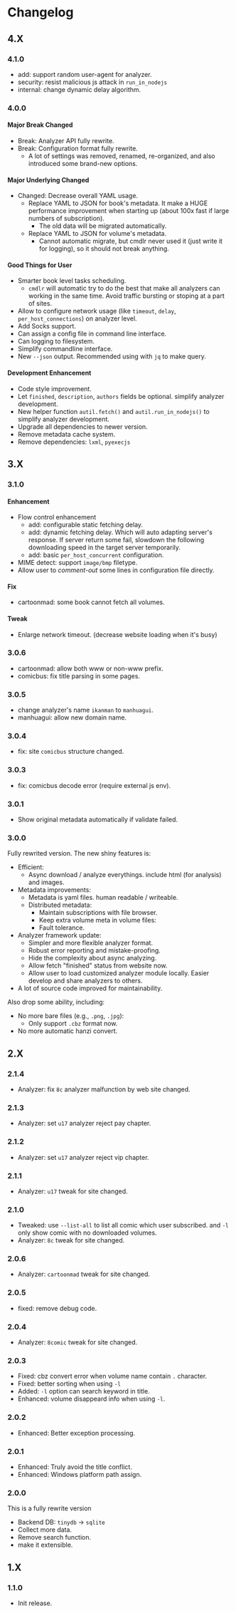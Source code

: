 # Changelog

## 4.X

### 4.1.0

- add: support random user-agent for analyzer.
- security: resist malicious js attack in `run_in_nodejs`
- internal: change dynamic delay algorithm.



### 4.0.0

#### Major Break Changed

- Break: Analyzer API fully rewrite.
- Break: Configuration format fully rewrite.
    - A lot of settings was removed, renamed, re-organized, and also introduced some brand-new options.

#### Major Underlying Changed

- Changed: Decrease overall YAML usage.
    - Replace YAML to JSON for book's metadata. It make a HUGE performance improvement when starting up (about 100x fast if large numbers of subscription).
        - The old data will be migrated automatically.
    - Replace YAML to JSON for volume's metadata.
        - Cannot automatic migrate, but cmdlr never used it (just write it for logging), so it should not break anything.

#### Good Things for User

- Smarter book level tasks scheduling.
    - `cmdlr` will automatic try to do the best that make all analyzers can working in the same time. Avoid traffic bursting or stoping at a part of sites.
- Allow to configure network usage (like `timeout`, `delay`, `per_host_connections`) on analyzer level.
- Add Socks support.
- Can assign a config file in command line interface.
- Can logging to filesystem.
- Simplify commandline interface.
- New `--json` output. Recommended using with `jq` to make query.

#### Development Enhancement

- Code style improvement.
- Let `finished`, `description`, `authors` fields be optional. simplify analyzer development.
- New helper function `autil.fetch()` and `autil.run_in_nodejs()` to simplify analyzer development.
- Upgrade all dependencies to newer version.
- Remove metadata cache system.
- Remove dependencies: `lxml`, `pyexecjs`



## 3.X

### 3.1.0

#### Enhancement

- Flow control enhancement
    - add: configurable static fetching delay.
    - add: dynamic fetching delay. Which will auto adapting server's response. If server return some fail, slowdown the following downloading speed in the target server temporarily.
    - add: basic `per_host_concurrent` configuration.
- MIME detect: support `image/bmp` filetype.
- Allow user to *comment-out* some lines in configuration file directly.

#### Fix

- cartoonmad: some book cannot fetch all volumes.

#### Tweak

- Enlarge network timeout. (decrease website loading when it's busy)



### 3.0.6

- cartoonmad: allow both www or non-www prefix.
- comicbus: fix title parsing in some pages.



### 3.0.5

- change analyzer's name `ikanman` to `manhuagui`.
- manhuagui: allow new domain name.



### 3.0.4

- fix: site `comicbus` structure changed.



### 3.0.3

- fix: comicbus decode error (require external js env).



### 3.0.1

- Show original metadata automatically if validate failed.



### 3.0.0

Fully rewrited version. The new shiny features is:

- Efficient:
    - Async download / analyze everythings. include html (for analysis) and images.
- Metadata improvements:
    - Metadata is yaml files. human readable / writeable.
    - Distributed metadata:
        - Maintain subscriptions with file browser.
        - Keep extra volume meta in volume files:
        - Fault tolerance.
- Analyzer framework update:
    - Simpler and more flexible analyzer format.
    - Robust error reporting and mistake-proofing.
    - Hide the complexity about async analyzing.
    - Allow fetch "finished" status from website now.
    - Allow user to load customized analyzer module locally. Easier develop and share analyzers to others.
- A lot of source code improved for maintainability.

Also drop some ability, including:

- No more bare files (e.g., `.png`, `.jpg`):
    - Only support `.cbz` format now.
- No more automatic hanzi convert.



## 2.X

### 2.1.4

- Analyzer: fix `8c` analyzer malfunction by web site changed.



### 2.1.3

- Analyzer: set `u17` analyzer reject pay chapter.



### 2.1.2

- Analyzer: set `u17` analyzer reject vip chapter.



### 2.1.1

- Analyzer: `u17` tweak for site changed.



### 2.1.0

- Tweaked: use `--list-all` to list all comic which user subscribed. and `-l` only show comic with no downloaded volumes.
- Analyzer: `8c` tweak for site changed.



### 2.0.6

- Analyzer: `cartoonmad` tweak for site changed.



### 2.0.5

- fixed: remove debug code.



### 2.0.4

- Analyzer: `8comic` tweak for site changed.



### 2.0.3

- Fixed: cbz convert error when volume name contain `.` character.
- Fixed: better sorting when using `-l`
- Added: `-l` option can search keyword in title.
- Enhanced: volume disappeard info when using `-l`.



### 2.0.2

- Enhanced: Better exception processing.



### 2.0.1

- Enhanced: Truly avoid the title conflict.
- Enhanced: Windows platform path assign.



### 2.0.0

This is a fully rewrite version

- Backend DB: `tinydb` -> `sqlite`
- Collect more data.
- Remove search function.
- make it extensible.



## 1.X

### 1.1.0

- Init release.
